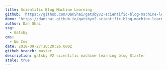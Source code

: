 ```yaml
---
title: Scientific Blog Machine Learning
github: 'https://github.com/DanShai/gatsbyv2-scientific-blog-machine-learning'
demo: 'https://danshai.github.io/gatsbyv2-scientific-blog-machine-learning/'
author: Dan Shai
ssg:
  - Gatsby
cms:
  - No Cms
date: 2018-09-27T10:20:26.000Z
github_branch: master
description: gatsby V2 scientific machine learning blog Starter
stale: true
---
```


